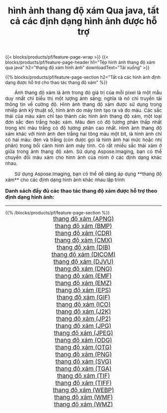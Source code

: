 ﻿---
title: hình ảnh thang độ xám Qua java, tất cả các định dạng hình ảnh được hỗ trợ 
weight: 3920
url: /vi/java/grayscale/ 
lang: vi
langdirlevel: 2
locales: zh-hans,ja,it,ru,de,es,fr,nl,id,lt,pl,pt,vi,tr,ko,zh-hant,ar,hi,th,sv,cs,uk,he
description: Sử dụng Aspose.Imaging, bạn có thể dễ dàng thang độ xám hình ảnh qua java
---

{{< blocks/products/pf/feature-page-wrap >}}
{{< blocks/products/pf/feature-page-header h1="Tệp hình ảnh thang độ xám qua java" h2="thang độ xám hình ảnh" downloadText="Tải xuống" >}}


{{% blocks/products/pf/feature-page-section  h2="Tất cả các hình ảnh định dạng được hỗ trợ cho thao tác thang độ xám" %}}
<p align="justify" style="text-indent:2em;font-size:15px;">
Ảnh thang độ xám là ảnh trong đó giá trị của mỗi pixel là một mẫu duy nhất chỉ biểu thị một lượng ánh sáng; nghĩa là nó chỉ truyền tải thông tin về cường độ. Hình ảnh thang độ xám được sử dụng trong nhiếp ảnh kỹ thuật số, hình ảnh do máy tính tạo ra và đo màu. Các sắc thái của màu xám chỉ tạo thành các hình ảnh thang độ xám, một loại đơn sắc đen trắng hoặc xám. Màu đen có độ tương phản thấp nhất trong khi màu trắng có độ tương phản cao nhất. Hình ảnh thang độ xám khác với hình ảnh đen trắng hai tông màu một bit, là hình ảnh chỉ có hai màu: đen và trắng (còn được gọi là hình ảnh hai mức hoặc nhị phân) trong bối cảnh hình ảnh máy tính. Có rất nhiều sắc thái xám ở giữa trong ảnh thang độ xám. Sử dụng Aspose.Imaging, bạn có thể chuyển đổi màu xám cho hình ảnh của mình ở các định dạng khác nhau.
</p>
<p align="justify" style="text-indent:2em;font-size:15px;">
Sử dụng Aspose.Imaging, bạn có thể dễ dàng áp dụng **thang độ xám** cho các định dạng hình ảnh khác nhau lập trình
</p>
<h3 style="margin-top:16px;">
Danh sách đầy đủ các thao tác thang độ xám được hỗ trợ theo định dạng hình ảnh:
</h3>
<hr/>
{{% /blocks/products/pf/feature-page-section %}}
<div class="container-fluid productfamilypage bg-gray">
    <div class="convertypes bg-gray agp-content section">
        <div class="container">
		<div class="row other-converters" style="gap: 10px;font-size: 19px;text-align:center;">
		    <div class='col-md-3 other-converter remove-lp remove-rp'><a href="/imaging/vi/java/grayscale/apng/" style="padding:15px;">thang độ xám (APNG)</a></div><div class='col-md-3 other-converter remove-lp remove-rp'><a href="/imaging/vi/java/grayscale/bmp/" style="padding:15px;">thang độ xám (BMP)</a></div><div class='col-md-3 other-converter remove-lp remove-rp'><a href="/imaging/vi/java/grayscale/cdr/" style="padding:15px;">thang độ xám (CDR)</a></div><div class='col-md-3 other-converter remove-lp remove-rp'><a href="/imaging/vi/java/grayscale/cmx/" style="padding:15px;">thang độ xám (CMX)</a></div><div class='col-md-3 other-converter remove-lp remove-rp'><a href="/imaging/vi/java/grayscale/dib/" style="padding:15px;">thang độ xám (DIB)</a></div><div class='col-md-3 other-converter remove-lp remove-rp'><a href="/imaging/vi/java/grayscale/dicom/" style="padding:15px;">thang độ xám (DICOM)</a></div><div class='col-md-3 other-converter remove-lp remove-rp'><a href="/imaging/vi/java/grayscale/djvu/" style="padding:15px;">thang độ xám (DJVU)</a></div><div class='col-md-3 other-converter remove-lp remove-rp'><a href="/imaging/vi/java/grayscale/dng/" style="padding:15px;">thang độ xám (DNG)</a></div><div class='col-md-3 other-converter remove-lp remove-rp'><a href="/imaging/vi/java/grayscale/emf/" style="padding:15px;">thang độ xám (EMF)</a></div><div class='col-md-3 other-converter remove-lp remove-rp'><a href="/imaging/vi/java/grayscale/emz/" style="padding:15px;">thang độ xám (EMZ)</a></div><div class='col-md-3 other-converter remove-lp remove-rp'><a href="/imaging/vi/java/grayscale/eps/" style="padding:15px;">thang độ xám (EPS)</a></div><div class='col-md-3 other-converter remove-lp remove-rp'><a href="/imaging/vi/java/grayscale/gif/" style="padding:15px;">thang độ xám (GIF)</a></div><div class='col-md-3 other-converter remove-lp remove-rp'><a href="/imaging/vi/java/grayscale/ico/" style="padding:15px;">thang độ xám (ICO)</a></div><div class='col-md-3 other-converter remove-lp remove-rp'><a href="/imaging/vi/java/grayscale/j2k/" style="padding:15px;">thang độ xám (J2K)</a></div><div class='col-md-3 other-converter remove-lp remove-rp'><a href="/imaging/vi/java/grayscale/jp2/" style="padding:15px;">thang độ xám (JP2)</a></div><div class='col-md-3 other-converter remove-lp remove-rp'><a href="/imaging/vi/java/grayscale/jpg/" style="padding:15px;">thang độ xám (JPG)</a></div><div class='col-md-3 other-converter remove-lp remove-rp'><a href="/imaging/vi/java/grayscale/jpeg/" style="padding:15px;">thang độ xám (JPEG)</a></div><div class='col-md-3 other-converter remove-lp remove-rp'><a href="/imaging/vi/java/grayscale/odg/" style="padding:15px;">thang độ xám (ODG)</a></div><div class='col-md-3 other-converter remove-lp remove-rp'><a href="/imaging/vi/java/grayscale/otg/" style="padding:15px;">thang độ xám (OTG)</a></div><div class='col-md-3 other-converter remove-lp remove-rp'><a href="/imaging/vi/java/grayscale/png/" style="padding:15px;">thang độ xám (PNG)</a></div><div class='col-md-3 other-converter remove-lp remove-rp'><a href="/imaging/vi/java/grayscale/svg/" style="padding:15px;">thang độ xám (SVG)</a></div><div class='col-md-3 other-converter remove-lp remove-rp'><a href="/imaging/vi/java/grayscale/tga/" style="padding:15px;">thang độ xám (TGA)</a></div><div class='col-md-3 other-converter remove-lp remove-rp'><a href="/imaging/vi/java/grayscale/tif/" style="padding:15px;">thang độ xám (TIF)</a></div><div class='col-md-3 other-converter remove-lp remove-rp'><a href="/imaging/vi/java/grayscale/tiff/" style="padding:15px;">thang độ xám (TIFF)</a></div><div class='col-md-3 other-converter remove-lp remove-rp'><a href="/imaging/vi/java/grayscale/webp/" style="padding:15px;">thang độ xám (WEBP)</a></div><div class='col-md-3 other-converter remove-lp remove-rp'><a href="/imaging/vi/java/grayscale/wmf/" style="padding:15px;">thang độ xám (WMF)</a></div><div class='col-md-3 other-converter remove-lp remove-rp'><a href="/imaging/vi/java/grayscale/wmz/" style="padding:15px;">thang độ xám (WMZ)</a></div>
                </div>
        </div>
    </div>
</div>
<br/>

